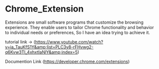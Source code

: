 # Chrome_Extension
Extensions are small software programs that customize the browsing experience. 
They enable users to tailor Chrome functionality and behavior to individual needs or preferences,
So I have an idea trying to achieve it. 

tutorial link -> (https://www.youtube.com/watch?v=ia_TauKfS1Y&amp;list=PLC3y8-rFHvwg2-q6Kvw3Tl_4xhxtIaNlY&amp;index=5)

Documention Link (https://developer.chrome.com/extensions)
